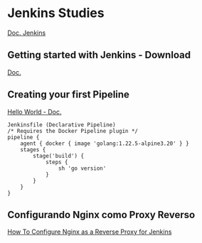 # Jenkins Studies

[Doc. Jenkins](https://www.jenkins.io/doc/tutorials/)   

## Getting started with Jenkins - Download

[Doc.](https://www.jenkins.io/doc/pipeline/tour/getting-started/)

## Creating your first Pipeline 

[Hello World - Doc.](https://www.jenkins.io/doc/pipeline/tour/hello-world/)

````
Jenkinsfile (Declarative Pipeline)
/* Requires the Docker Pipeline plugin */
pipeline {
    agent { docker { image 'golang:1.22.5-alpine3.20' } }
    stages {
        stage('build') {
            steps {
                sh 'go version'
            }
        }
    }
}
````

## Configurando Nginx como Proxy Reverso 

[How To Configure Nginx as a Reverse Proxy for Jenkins](https://www.youtube.com/watch?v=yixMeJGtLFk)

